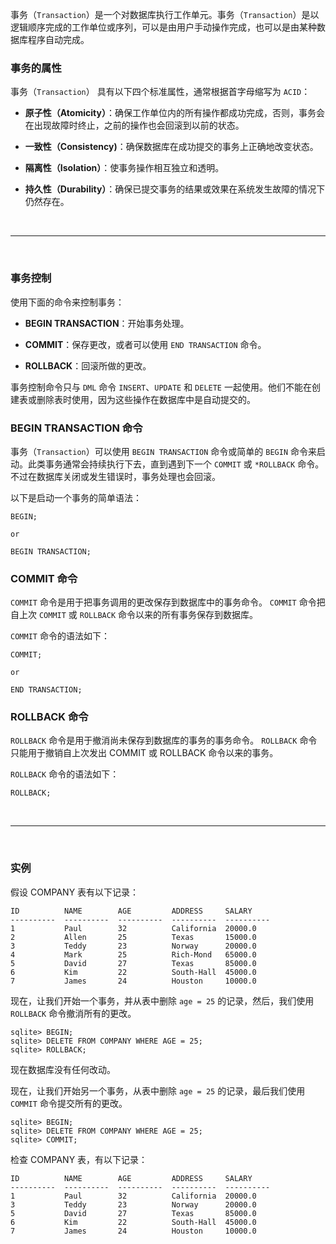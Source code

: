 事务（``Transaction``）是一个对数据库执行工作单元。事务（``Transaction``）是以逻辑顺序完成的工作单位或序列，可以是由用户手动操作完成，也可以是由某种数据库程序自动完成。


### 事务的属性

事务（``Transaction``） 具有以下四个标准属性，通常根据首字母缩写为 ``ACID``：

* **原子性（Atomicity）**：确保工作单位内的所有操作都成功完成，否则，事务会在出现故障时终止，之前的操作也会回滚到以前的状态。

* **一致性（Consistency)**：确保数据库在成功提交的事务上正确地改变状态。

* **隔离性（Isolation）**：使事务操作相互独立和透明。

* **持久性（Durability）**：确保已提交事务的结果或效果在系统发生故障的情况下仍然存在。


<br>
<hr>
<br>


### 事务控制

使用下面的命令来控制事务：

* **BEGIN TRANSACTION**：开始事务处理。

* **COMMIT**：保存更改，或者可以使用 ``END TRANSACTION`` 命令。

* **ROLLBACK**：回滚所做的更改。

事务控制命令只与 ``DML`` 命令 ``INSERT``、``UPDATE`` 和 ``DELETE`` 一起使用。他们不能在创建表或删除表时使用，因为这些操作在数据库中是自动提交的。


### BEGIN TRANSACTION 命令

事务（``Transaction``）可以使用 ``BEGIN TRANSACTION`` 命令或简单的 ``BEGIN`` 命令来启动。此类事务通常会持续执行下去，直到遇到下一个 ``COMMIT`` 或 ``*ROLLBACK`` 命令。不过在数据库关闭或发生错误时，事务处理也会回滚。

以下是启动一个事务的简单语法：
```
BEGIN;

or 

BEGIN TRANSACTION;
```

### COMMIT 命令

``COMMIT`` 命令是用于把事务调用的更改保存到数据库中的事务命令。
``COMMIT`` 命令把自上次 ``COMMIT`` 或 ``ROLLBACK`` 命令以来的所有事务保存到数据库。

``COMMIT`` 命令的语法如下：
```
COMMIT;

or

END TRANSACTION;
```

### ROLLBACK 命令

``ROLLBACK`` 命令是用于撤消尚未保存到数据库的事务的事务命令。
``ROLLBACK`` 命令只能用于撤销自上次发出 COMMIT 或 ROLLBACK 命令以来的事务。

``ROLLBACK`` 命令的语法如下：
```
ROLLBACK;
```


<br>
<hr>
<br>


### 实例

假设 COMPANY 表有以下记录：
```
ID          NAME        AGE         ADDRESS     SALARY
----------  ----------  ----------  ----------  ----------
1           Paul        32          California  20000.0
2           Allen       25          Texas       15000.0
3           Teddy       23          Norway      20000.0
4           Mark        25          Rich-Mond   65000.0
5           David       27          Texas       85000.0
6           Kim         22          South-Hall  45000.0
7           James       24          Houston     10000.0
```

现在，让我们开始一个事务，并从表中删除 ``age = 25`` 的记录，然后，我们使用 ``ROLLBACK`` 命令撤消所有的更改。
```
sqlite> BEGIN;
sqlite> DELETE FROM COMPANY WHERE AGE = 25;
sqlite> ROLLBACK;
```

现在数据库没有任何改动。

现在，让我们开始另一个事务，从表中删除 ``age = 25`` 的记录，最后我们使用 ``COMMIT`` 命令提交所有的更改。
```
sqlite> BEGIN;
sqlite> DELETE FROM COMPANY WHERE AGE = 25;
sqlite> COMMIT;
```

检查 COMPANY 表，有以下记录：
```
ID          NAME        AGE         ADDRESS     SALARY
----------  ----------  ----------  ----------  ----------
1           Paul        32          California  20000.0
3           Teddy       23          Norway      20000.0
5           David       27          Texas       85000.0
6           Kim         22          South-Hall  45000.0
7           James       24          Houston     10000.0
```

